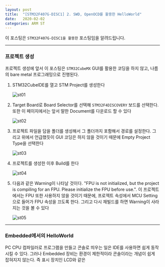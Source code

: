 ```yaml
---
layout: post
title:  "[STM32F407G-DISC1] 2. SWD, OpenOCD를 활용한 HelloWorld"
date:   2020-02-02
categories: ARM ST
---
```


이 포스팅은 `STM32F407G-DISC1을 활용한` 포스팅임을 알려드립니다.

---
### 프로젝트 생성

프로젝트 생성에 앞서 이 포스팅은 `STM32CubeMX` GUI를 활용한 코딩을 하지 않고, 나름의
bare metal 프로그래밍으로 진행된다.

1. STM32CubelDE를 열고 STM Project를 생성한다

    ![st01](https://drive.google.com/uc?id=1J6w3ofjmqGbTHVimAvZFDe9nUlIkvGkm)

2. Target Board로 Board Selector를 선택해 `STM32F4DISCOVERY` 보드를 선택한다. 또한 이 페이지에서는 앞서 말한 Document를 다운로드 할 수 있다

    ![st02](https://drive.google.com/uc?id=1mtT0HP-RmEaiE1Gu1JKrRqe-GLZZ_pNK)

3. 프로젝트 파일을 담을 폴더를 생성해서 그 폴더까지 포함해서 경로를 설정한다. 그리고 위에서 언급했듯이 GUI 코딩은 하지 않을 것이기 때문에 Empty Project Type을 선택한다

    ![st03](https://drive.google.com/uc?id=1TSgy3gSrSWeAU4wcvt8vBlV9TGFts1eL)

4. 프로젝트를 생성한 이후 Build를 한다

    ![st04](https://drive.google.com/uc?id=1qcciZ4l3JodjmaU5UybMYrt-O5x6nJr_)

5. 다음과 같은 Warning이 나타날 것이다. "FPU is not initialized, but the project is compiling for an FPU. Please initialize the FPU before use.". 이 프로젝트에서는 FPU 또한 사용하지 않을 것이기 때문에, 프로젝트 속성에서 MCU Setting으로 들어가 FPU 속성을 끄도록 한다. 그리고 다시 재빌드를 하면 Warning이 사라지는 것을 볼 수 있다

    ![st05](https://drive.google.com/uc?id=1lcNOcLjBvdKkb8eOKMmbg5YlQ85lb2pz)

---
### Embedded에서의 HelloWorld

PC CPU 컴파일러로 프로그램을 만들고 콘솔로 띄우는 일은 IDE를 사용하면 쉽게 동작시킬 수 있다. 그러나 Embedded 장비는 환경이 제한적이라 콘솔이라는 개념이 쉽게 잡혀지지 않는다. 즉 표시 장치인 LCD와 같은
